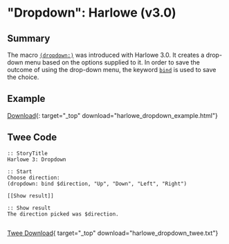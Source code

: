 # "Dropdown": Harlowe (v3.0)

## Summary

The macro [`(dropdown:)`](https://twine2.neocities.org/#macro_dropdown) was introduced with Harlowe 3.0. It creates a drop-down menu based on the options supplied to it. In order to save the outcome of using the drop-down menu, the keyword [`bind`](https://twine2.neocities.org/#type_bind) is used to save the choice.

## Example

[Download](harlowe_dropdown_example.html){: target="_top" download="harlowe_dropdown_example.html"}

## Twee Code

```twee
:: StoryTitle
Harlowe 3: Dropdown

:: Start
Choose direction:
(dropdown: bind $direction, "Up", "Down", "Left", "Right")

[[Show result]]

:: Show result
The direction picked was $direction.


```

[Twee Download](harlowe_dropdown_twee.txt){ target="_top" download="harlowe_dropdown_twee.txt"}
